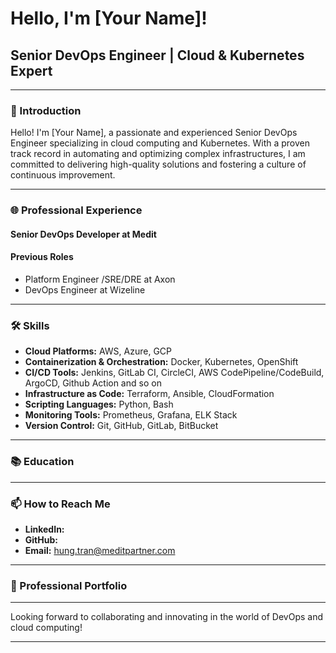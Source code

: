 # Hello, I'm [Your Name]!

## Senior DevOps Engineer | Cloud & Kubernetes Expert

---

### 👋 Introduction

Hello! I'm [Your Name], a passionate and experienced Senior DevOps Engineer specializing in cloud computing and Kubernetes. With a proven track record in automating and optimizing complex infrastructures, I am committed to delivering high-quality solutions and fostering a culture of continuous improvement.

---

### 🌐 Professional Experience

#### Senior DevOps Developer at Medit

#### Previous Roles
- Platform Engineer /SRE/DRE  at Axon
- DevOps Engineer at Wizeline

---

### 🛠 Skills

- **Cloud Platforms:** AWS, Azure, GCP
- **Containerization & Orchestration:** Docker, Kubernetes, OpenShift
- **CI/CD Tools:** Jenkins, GitLab CI, CircleCI, AWS CodePipeline/CodeBuild, ArgoCD, Github Action and so on
- **Infrastructure as Code:** Terraform, Ansible, CloudFormation
- **Scripting Languages:** Python, Bash
- **Monitoring Tools:** Prometheus, Grafana, ELK Stack
- **Version Control:** Git, GitHub, GitLab, BitBucket

---

### 📚 Education


---

### 📫 How to Reach Me

- **LinkedIn:** 
- **GitHub:** 
- **Email:** hung.tran@meditpartner.com

---

### 💼 Professional Portfolio


---

Looking forward to collaborating and innovating in the world of DevOps and cloud computing!

---

